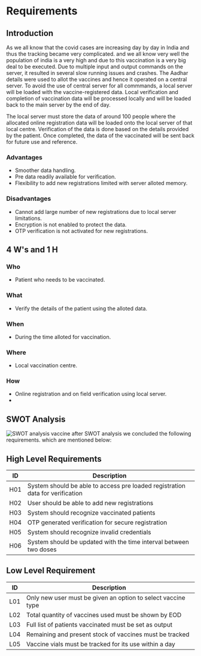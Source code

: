 # Requirements
## Introduction
As we all know that the covid cases are increasing day by day in India and thus the tracking became very complicated. and we all know very well the population of india is a very high and due to this vaccination is a very big deal to be executed.
Due to multiple input and output commands on the server, it resulted in several slow running issues and crashes. 
The Aadhar details were used to allot the vaccines and hence it operated on a central server.
To avoid the use of central server for all commmands, a local server will be loaded with the vaccine-registered data. 
Local verification and completion of vaccination data will be processed locally and will be loaded back to the main server by the end of day.

The local server must store the data of around 100 people where the allocated online registration data will be loaded onto the local server of that local centre. 
Verification of the data is done based on the details provided by the patient. Once completed, the data of the vaccinated will be sent back for future use and reference.
### Advantages
* Smoother data handling.
* Pre data readily available for verification.
* Flexibility to add new registrations limited with server alloted memory.
### Disadvantages
* Cannot add large number of new registrations due to local server limitations.
* Encryption is not enabled to protect the data.
* OTP verification is not activated for new registrations.

## 4 W's and 1 H
### Who
* Patient who needs to be vaccinated.
### What
* Verify the details of the patient using the alloted data.
### When
* During the time alloted for vaccination.
### Where
* Local vaccination centre.
### How
* Online registration and on field verification using local server.
* 
## SWOT Analysis 
![SWOT analysis vaccine](https://user-images.githubusercontent.com/98813747/152639216-8898b23c-f447-45b3-9178-5063b4e7a349.png)
after SWOT analysis we concluded the following requirements. which are mentioned below:

## High Level Requirements
| ID | Description | 
| --- | --- |
| H01 | System should be able to access pre loaded registration data for verification | 
| H02 | User should be able to add new registrations |
| H03 | System should recognize vaccinated patients| 
| H04 | OTP generated verification for secure registration |
| H05 | System should recognize invalid credentials| 
| H06 | System should be updated with the time interval between two doses | 

## Low Level Requirement
| ID | Description |
| --- | --- |
| L01 | Only new user must be given an option to select vaccine type | 
| L02 | Total quantity of vaccines used must be shown by EOD | 
| L03 | Full list of patients vaccinated must be set as output | 
| L04 | Remaining and present stock of vaccines must be tracked |
| L05 | Vaccine vials must be tracked for its use within a day | 
